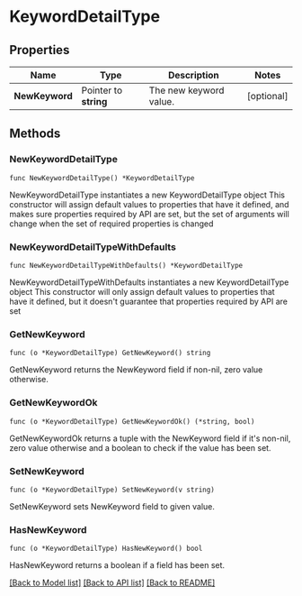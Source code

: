 # KeywordDetailType

## Properties

Name | Type | Description | Notes
------------ | ------------- | ------------- | -------------
**NewKeyword** | Pointer to **string** | The new keyword value. | [optional] 

## Methods

### NewKeywordDetailType

`func NewKeywordDetailType() *KeywordDetailType`

NewKeywordDetailType instantiates a new KeywordDetailType object
This constructor will assign default values to properties that have it defined,
and makes sure properties required by API are set, but the set of arguments
will change when the set of required properties is changed

### NewKeywordDetailTypeWithDefaults

`func NewKeywordDetailTypeWithDefaults() *KeywordDetailType`

NewKeywordDetailTypeWithDefaults instantiates a new KeywordDetailType object
This constructor will only assign default values to properties that have it defined,
but it doesn't guarantee that properties required by API are set

### GetNewKeyword

`func (o *KeywordDetailType) GetNewKeyword() string`

GetNewKeyword returns the NewKeyword field if non-nil, zero value otherwise.

### GetNewKeywordOk

`func (o *KeywordDetailType) GetNewKeywordOk() (*string, bool)`

GetNewKeywordOk returns a tuple with the NewKeyword field if it's non-nil, zero value otherwise
and a boolean to check if the value has been set.

### SetNewKeyword

`func (o *KeywordDetailType) SetNewKeyword(v string)`

SetNewKeyword sets NewKeyword field to given value.

### HasNewKeyword

`func (o *KeywordDetailType) HasNewKeyword() bool`

HasNewKeyword returns a boolean if a field has been set.


[[Back to Model list]](../README.md#documentation-for-models) [[Back to API list]](../README.md#documentation-for-api-endpoints) [[Back to README]](../README.md)


